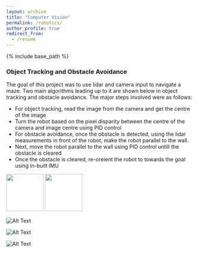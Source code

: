 ```yaml
---
layout: archive
title: "Computer Vision"
permalink: /robotics/
author_profile: true
redirect_from:
  - /resume
---
```


{% include base_path %}
### Object Tracking and Obstacle Avoidance
The goal of this project was to use lidar and camera input to navigate a maze. Two main algorithms leading up to it are shown below in object tracking and obstacle avoidance. The major steps involved were as follows:
- For object tracking, read the image from the camera and get the centre of the image
- Turn the robot based on the pixel disparity between the centre of the camera and image centre using PID control
- For obstacle avoidance, once the obstacle is detected, using the lidar measurements in front of the robot, make the robot parallel to the wall.
- Next, move the robot parallel to the wall using PID control untill the obstacle is cleared
- Once the obstacle is cleared, re-oreient the robot to towards the goal using in-built IMU

<p float="left">
  <img src="http://m-a-c-e.github.io/website/files/object_tracking.gif" width="100" />
  <img src="http://m-a-c-e.github.io/website/files/obstacle_avoidance.gif" width="100" /> 
</p>

![Alt Text](http://m-a-c-e.github.io/website/files/object_tracking.gif)

![Alt Text](http://m-a-c-e.github.io/website/files/obstacle_avoidance.gif)

![Alt Text](http://m-a-c-e.github.io/website/files/control.gif)



